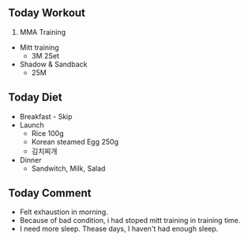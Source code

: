 ## Today Workout
1. MMA Training
  * Mitt training
    - 3M 2Set
  * Shadow & Sandback
    - 25M

## Today Diet
* Breakfast - Skip
* Launch
  - Rice 100g
  - Korean steamed Egg 250g 
  - 김치찌개
* Dinner
  - Sandwitch, Milk, Salad

## Today Comment
* Felt exhaustion in morning.
* Because of bad condition, i had stoped mitt training in training time.
* I need more sleep. Thease days, I haven't had enough sleep.
